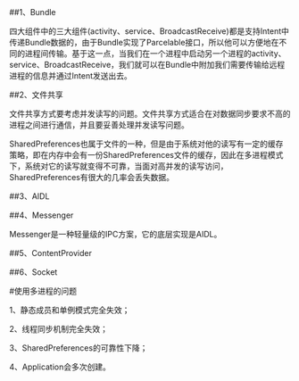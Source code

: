 ##1、Bundle

四大组件中的三大组件(activity、service、BroadcastReceive)都是支持Intent中传递Bundle数据的，由于Bundle实现了Parcelable接口，所以他可以方便地在不同的进程间传输。基于这一点，当我们在一个进程中启动另一个进程的activity、service、BroadcastReceive，我们就可以在Bundle中附加我们需要传输给远程进程的信息并通过Intent发送出去。

##2、文件共享

文件共享方式要考虑并发读写的问题。文件共享方式适合在对数据同步要求不高的进程之间进行通信，并且要妥善处理并发读写问题。

SharedPreferences也属于文件的一种，但是由于系统对他的读写有一定的缓存策略，即在内存中会有一份SharedPreferences文件的缓存，因此在多进程模式下，系统对它的读写就变得不可靠，当面对高并发的读写访问，SharedPreferences有很大的几率会丢失数据。

##3、AIDL

##4、Messenger

Messenger是一种轻量级的IPC方案，它的底层实现是AIDL。



##5、ContentProvider

##6、Socket




#使用多进程的问题

1、静态成员和单例模式完全失效；

2、线程同步机制完全失效；

3、SharedPreferences的可靠性下降；

4、Application会多次创建。